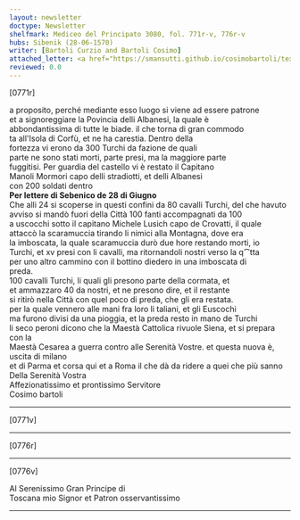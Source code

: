 ```yaml
---
layout: newsletter
doctype: Newsletter
shelfmark: Mediceo del Principato 3080, fol. 771r-v, 776r-v
hubs: Sibenik (28-06-1570)
writer: [Bartoli Curzio and Bartoli Cosimo]
attached_letter: <a href="https://smansutti.github.io/cosimobartoli/texts/TBD/">TBD</a>
reviewed: 0.0
---
```


[0771r]  
  
  
a proposito, perché mediante esso luogo si viene ad essere patrone  
et a signoreggiare la Povincia delli Albanesi, la quale è  
abbondantissima di tutte le biade. il che torna di gran commodo  
ta all'Isola di Corfù, et ne ha carestia. Dentro della  
fortezza vi erono da 300 Turchi da fazione de quali  
parte ne sono stati morti, parte presi, ma la maggiore parte  
fuggitisi. Per guardia del castello vi è restato il Capitano  
Manoli Mormori capo delli stradiotti, et delli Albanesi  
con 200 soldati dentro  
<strong>Per lettere di Sebenico de 28 di Giugno</strong>  
Che alli 24 si scoperse in questi confini da 80 cavalli Turchi, del che havuto  
avviso si mandò fuori della Città 100 fanti accompagnati da 100  
a uscocchi sotto il capitano Michele Lusich capo de Crovatti, il quale  
attaccò la scaramuccia tirando li nimici alla Montagna, dove era  
la imboscata, la quale scaramuccia durò due hore restando morti, io  
Turchi, et xv presi con li cavalli, ma ritornandoli nostri verso la q⁀tta  
per uno altro cammino con il bottino diedero in una imboscata di  
preda.  
100 cavalli Turchi, li quali gli presono parte della cormata, et  
et ammazzaro 40 da nostri, et ne presono dire, et il restante  
si ritirò nella Città con quel poco di preda, che gli era restata.  
per la quale vennero alle mani fra loro li taliani, et gli Euscochi  
ma furono divisi da una pioggia, et la preda resto in mano de Turchi  
li seco peroni dicono che la Maestà Cattolica rivuole Siena, et si prepara con la  
Maestà Cesarea a guerra contro alle Serenità Vostre. et questa nuova è, uscita di milano  
et di Parma et corsa qui et a Roma il che dà da ridere a quei che più sanno  
Della Serenità Vostra  
Affezionatissimo et prontissimo Servitore  
Cosimo bartoli  
  
---  

[0771v]  
  
  
  
---  

[0776r]  
  
  
  
---  

[0776v]  
  
  
Al Serenissimo Gran Principe di  
Toscana mio Signor et Patron osservantissimo  
  
---  

